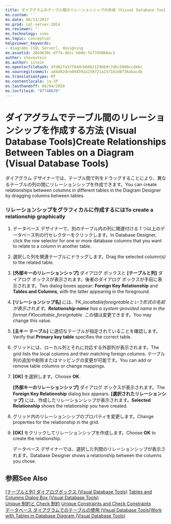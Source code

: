 ```yaml
---
title: ダイアグラムのテーブル間のリレーションシップの作成 (Visual Database Tools) |Microsoft Docs
ms.custom: ''
ms.date: 06/13/2017
ms.prod: sql-server-2014
ms.reviewer: ''
ms.technology: ssms
ms.topic: conceptual
helpviewer_keywords:
- diagrams [SQL Server], designing
ms.assetid: 28e9630c-dff4-46cc-bb0e-fe77998b6ac2
author: stevestein
ms.author: sstein
ms.openlocfilehash: d7d627a37f84dcb66b2129bb9c7dbc5890ccd46c
ms.sourcegitcommit: ad4d92dce894592a259721a1571b1d8736abacdb
ms.translationtype: MT
ms.contentlocale: ja-JP
ms.lasthandoff: 08/04/2020
ms.locfileid: "87740678"
---
```

# <a name="create-relationships-between-tables-on-a-diagram-visual-database-tools"></a><span data-ttu-id="744e2-102">ダイアグラムでテーブル間のリレーションシップを作成する方法 (Visual Database Tools)</span><span class="sxs-lookup"><span data-stu-id="744e2-102">Create Relationships Between Tables on a Diagram (Visual Database Tools)</span></span>
  <span data-ttu-id="744e2-103">ダイアグラム デザイナーでは、テーブル間で列をドラッグすることにより、異なるテーブルの列の間にリレーションシップを作成できます。</span><span class="sxs-lookup"><span data-stu-id="744e2-103">You can create relationships between columns in different tables in the Diagram Designer by dragging columns between tables.</span></span>  
  
### <a name="to-create-a-relationship-graphically"></a><span data-ttu-id="744e2-104">リレーションシップをグラフィカルに作成するには</span><span class="sxs-lookup"><span data-stu-id="744e2-104">To create a relationship graphically</span></span>  
  
1.  <span data-ttu-id="744e2-105">データベース デザイナーで、別のテーブル内の列に関連付ける 1 つ以上のデータベース列の行セレクターをクリックします。</span><span class="sxs-lookup"><span data-stu-id="744e2-105">In Database Designer, click the row selector for one or more database columns that you want to relate to a column in another table.</span></span>  
  
2.  <span data-ttu-id="744e2-106">選択した列を関連テーブルにドラッグします。</span><span class="sxs-lookup"><span data-stu-id="744e2-106">Drag the selected column(s) to the related table.</span></span>  
  
3.  <span data-ttu-id="744e2-107">**[外部キーのリレーションシップ]** ダイアログ ボックスと **[テーブルと列]** ダイアログ ボックスが表示されます。後者のダイアログ ボックスが手前に表示されます。</span><span class="sxs-lookup"><span data-stu-id="744e2-107">Two dialog boxes appear: **Foreign Key Relationship** and **Tables and Columns**, with the latter appearing in the foreground.</span></span>  
  
4.  <span data-ttu-id="744e2-108">**[リレーションシップ名]** には、FK_*localtable*_*foreigntable*という形式の名前が表示されます。</span><span class="sxs-lookup"><span data-stu-id="744e2-108">**Relationship name** has a system-provided name in the format FK_*localtable*_*foreigntable*.</span></span> <span data-ttu-id="744e2-109">この値は変更できます。</span><span class="sxs-lookup"><span data-stu-id="744e2-109">You may change this value.</span></span>  
  
5.  <span data-ttu-id="744e2-110">**[主キー テーブル]** に適切なテーブルが指定されていることを確認します。</span><span class="sxs-lookup"><span data-stu-id="744e2-110">Verify that **Primary key table** specifies the correct table.</span></span>  
  
6.  <span data-ttu-id="744e2-111">グリッドには、ローカル列とそれに対応する外部列が表示されます。</span><span class="sxs-lookup"><span data-stu-id="744e2-111">The grid lists the local columns and their matching foreign columns.</span></span> <span data-ttu-id="744e2-112">テーブル列の追加や削除またはマッピングの変更が可能です。</span><span class="sxs-lookup"><span data-stu-id="744e2-112">You can add or remove table columns or change mappings.</span></span>  
  
7.  <span data-ttu-id="744e2-113">**[OK]** を選択します。</span><span class="sxs-lookup"><span data-stu-id="744e2-113">Choose **OK**.</span></span>  
  
     <span data-ttu-id="744e2-114">**[外部キーのリレーションシップ]** ダイアログ ボックスが表示されます。</span><span class="sxs-lookup"><span data-stu-id="744e2-114">The **Foreign Key Relationship** dialog box appears.</span></span> <span data-ttu-id="744e2-115">**[選択されたリレーションシップ]** には、作成したリレーションシップが表示されます。</span><span class="sxs-lookup"><span data-stu-id="744e2-115">**Selected Relationship** shows the relationship you have created.</span></span>  
  
8.  <span data-ttu-id="744e2-116">グリッド内のリレーションシップのプロパティを変更します。</span><span class="sxs-lookup"><span data-stu-id="744e2-116">Change properties for the relationship in the grid.</span></span>  
  
9. <span data-ttu-id="744e2-117">**[OK]** をクリックしてリレーションシップを作成します。</span><span class="sxs-lookup"><span data-stu-id="744e2-117">Choose **OK** to create the relationship.</span></span>  
  
     <span data-ttu-id="744e2-118">データベース デザイナーでは、選択した列間のリレーションシップが表示されます。</span><span class="sxs-lookup"><span data-stu-id="744e2-118">Database Designer shows a relationship between the columns you chose.</span></span>  
  
## <a name="see-also"></a><span data-ttu-id="744e2-119">参照</span><span class="sxs-lookup"><span data-stu-id="744e2-119">See Also</span></span>  
 <span data-ttu-id="744e2-120">[[テーブルと列] ダイアログボックス &#40;Visual Database Tools&#41;](visual-database-tools.md) </span><span class="sxs-lookup"><span data-stu-id="744e2-120">[Tables and Columns Dialog Box &#40;Visual Database Tools&#41;](visual-database-tools.md) </span></span>  
 <span data-ttu-id="744e2-121">[Unique 制約と Check 制約](../../relational-databases/tables/unique-constraints-and-check-constraints.md) </span><span class="sxs-lookup"><span data-stu-id="744e2-121">[Unique Constraints and Check Constraints](../../relational-databases/tables/unique-constraints-and-check-constraints.md) </span></span>  
 [<span data-ttu-id="744e2-122">データベース ダイアグラムでのテーブルの使用 (Visual Database Tools)</span><span class="sxs-lookup"><span data-stu-id="744e2-122">Work with Tables in Database Diagram &#40;Visual Database Tools&#41;</span></span>](work-with-tables-in-database-diagram-visual-database-tools.md)  
  
  
